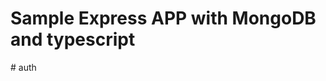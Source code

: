<!-- bootsrapped using @nurikjohn/create-me-project -->

# Sample Express APP with MongoDB and typescript
#   a u t h  
 